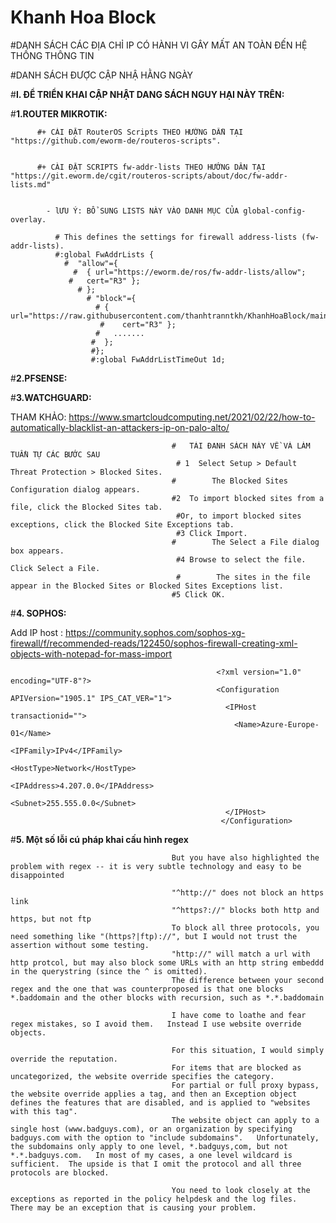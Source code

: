 # Khanh Hoa Block 
#DANH SÁCH CÁC ĐỊA CHỈ IP CÓ HÀNH VI GÂY MẤT AN TOÀN ĐẾN HỆ THỐNG THÔNG TIN

#DANH SÁCH ĐƯỢC CẬP NHẬ HẰNG NGÀY

#**I. ĐỂ TRIỂN KHAI CẬP NHẬT DANG SÁCH NGUY HẠI NÀY TRÊN:** 


#**1.ROUTER MIKROTIK:**

          #+ CÀI ĐẶT RouterOS Scripts THEO HƯỚNG DẪN TẠI "https://github.com/eworm-de/routeros-scripts".


          #+ CÀI ĐẶT SCRIPTS fw-addr-lists THEO HƯỚNG DÂN TẠI "https://git.eworm.de/cgit/routeros-scripts/about/doc/fw-addr-lists.md"


            - lƯU Ý: BỔ SUNG LISTS NÀY VÀO DANH MỤC CỦA global-config-overlay.

              # This defines the settings for firewall address-lists (fw-addr-lists).
              #:global FwAddrLists {
                #  "allow"={
                  #  { url="https://eworm.de/ros/fw-addr-lists/allow";
                 #   cert="R3" };
                   # };
                     # "block"={
                       # { url="https://raw.githubusercontent.com/thanhtranntkh/KhanhHoaBlock/main/Backlist_khanhhoa.txt";
                        #    cert="R3" };
                       #   .......
                      #  };
                      #};
                      #:global FwAddrListTimeOut 1d;


#**2.PFSENSE:**




#**3.WATCHGUARD:**

THAM KHẢO: https://www.smartcloudcomputing.net/2021/02/22/how-to-automatically-blacklist-an-attackers-ip-on-palo-alto/


                                        #   TẢI ĐANH SÁCH NÀY VỀ VÀ LÀM TUẦN TỰ CÁC BƯỚC SAU
                                         # 1  Select Setup > Default Threat Protection > Blocked Sites.
                                        #        The Blocked Sites Configuration dialog appears.
                                        #2  To import blocked sites from a file, click the Blocked Sites tab.
                                         #Or, to import blocked sites exceptions, click the Blocked Site Exceptions tab.
                                         #3 Click Import.
                                        #        The Select a File dialog box appears.
                                         #4 Browse to select the file. Click Select a File.
                                         #        The sites in the file appear in the Blocked Sites or Blocked Sites Exceptions list.
                                        #5 Click OK.
 


#**4. SOPHOS:**

Add IP host : https://community.sophos.com/sophos-xg-firewall/f/recommended-reads/122450/sophos-firewall-creating-xml-objects-with-notepad-for-mass-import

                                                  <?xml version="1.0" encoding="UTF-8"?>
                                                  <Configuration APIVersion="1905.1" IPS_CAT_VER="1">
                                                    <IPHost transactionid="">
                                                      <Name>Azure-Europe-01</Name>
                                                      <IPFamily>IPv4</IPFamily>
                                                      <HostType>Network</HostType>
                                                      <IPAddress>4.207.0.0</IPAddress>
                                                      <Subnet>255.555.0.0</Subnet>
                                                    </IPHost>
                                                   </Configuration>




#**5. Một số lỗi cú pháp khai cấu hình  regex**

                                        But you have also highlighted the problem with regex -- it is very subtle technology and easy to be disappointed
                                        
                                        "^http://" does not block an https link
                                        "^https?://" blocks both http and https, but not ftp
                                        To block all three protocols, you need something like "(https?|ftp)://", but I would not trust the assertion without some testing.
                                        "http://" will match a url with http protcol, but may also block some URLs with an http string embeddd in the querystring (since the ^ is omitted).
                                        The difference between your second regex and the one that was counterproposed is that one blocks *.baddomain and the other blocks with recursion, such as *.*.baddomain
                                        
                                        I have come to loathe and fear regex mistakes, so I avoid them.   Instead I use website override objects.   
                                        
                                        For this situation, I would simply override the reputation.   
                                        For items that are blocked as uncategorized, the website override specifies the category.   
                                        For partial or full proxy bypass, the website override applies a tag, and then an Exception object defines the features that are disabled, and is applied to "websites with this tag".
                                        The website object can apply to a single host (www.badguys.com), or an organization by specifying badguys.com with the option to "include subdomains".   Unfortunately, the subdomains only apply to one level, *.badguys,com, but not *.*.badguys.com.   In most of my cases, a one level wildcard is sufficient.  The upside is that I omit the protocol and all three protocols are blocked.
                                        
                                        You need to look closely at the exceptions as reported in the policy helpdesk and the log files.   There may be an exception that is causing your problem.
